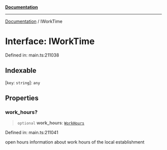 [**Documentation**](../README.md)

***

[Documentation](../README.md) / IWorkTime

# Interface: IWorkTime

Defined in: main.ts:211038

## Indexable

\[`key`: `string`\]: `any`

## Properties

### work\_hours?

> `optional` **work\_hours**: [`WorkHours`](../classes/WorkHours.md)

Defined in: main.ts:211041

open hours
information about work hours of the local establishment
